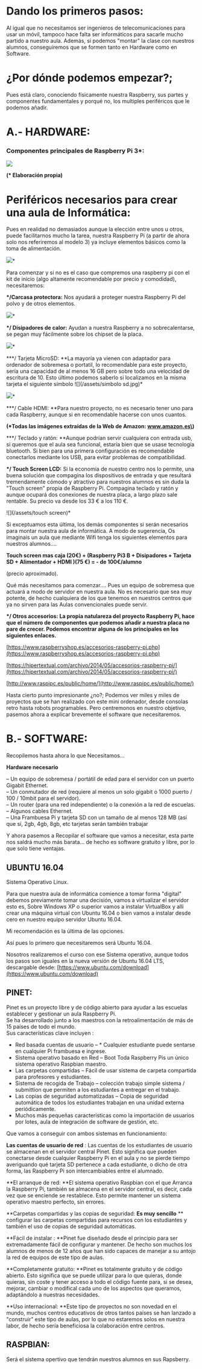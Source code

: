 # Dando los primeros pasos:

Al igual que no necesitamos ser ingenieros de telecomunicaciones para usar un móvil, tampoco hace falta ser informáticos para sacarle mucho partido a nuestro aula. Además, si podemos "montar" la clase con nuestros alumnos, conseguiremos que se formen tanto en Hardware como en Software.

# ¿Por dónde podemos empezar?;

Pues está claro, conociendo físicamente nuestra Raspberry, sus partes y componentes fundamentales y porqué no, los multiples periféricos que le podemos añadir.

# A.- HARDWARE:

### Componentes principales de Raspberry Pi 3\*:

![](/assets/componentes.jpg)

**\(\* Elaboración propia\)**

# Periféricos necesarios para crear una aula de Informática:

Pues en realidad no demasiados aunque la elección entre unos u otros, puede facilitarnos mucho la tarea, nuestra Raspberry Pi \(a partir de ahora solo nos referiremos al modelo 3\) ya incluye elementos básicos como la toma  de alimentación.

![](/assets/cargador.jpg)\*

Para comenzar y si no es el caso que compremos una raspberry pi con el kit de inicio \(algo altamente recomendable por precio y comodidad\), necesitaremos:

**\*/Carcasa protectora:** Nos ayudará a proteger nuestra Raspberry Pi del polvo y de otros elementos.

![](/assets/carcasa.jpg)\*

**\*/ Disipadores de calor:** Ayudan a nuestra Raspberry a no sobrecalentarse, se pegan muy fácilmente sobre los chipset de la placa.

![](/assets/disipadores.jpg)\*

**\*/ Tarjeta MicroSD: **La mayoría ya vienen con adaptador para ordenador de sobremesa o portatil, lo recomendable para este proyecto, sería una capacidad de al menos 16 GB pero sobre todo una velocidad de escritura de 10. Esto último podemos saberlo si localizamos en la misma tarjeta el siguiente símbolo ![](/assets/simbolo sd.jpg)\*

![](/assets/sd.jpg)\*

**\*/ Cable HDMI: **Para nuestro proyecto, no es necesario tener uno para cada Raspberry, aunque si en recomendable hacerse con unos cuantos.

**\(\*Todas las imágenes extraídas de la Web de Amazon: www.amazon.es\)**

**\*/ Teclado y ratón: **Aunque podrían servir cualquiera con entrada usb, si queremos que el aula sea funcional, estaría bien que se usase tecnología bluetooth. Si bien para una primera configuración es recomendable conectarlos mediante los USB, para evitar problemas de compatibilidad.

**\*/ Touch Screen LCD:** Si la economía de nuestro centro nos lo permite, una buena solución que compagina los dispositivos de entrada y que resultará tremendamente cómodo y atractivo para nuestros alumnos es sin duda la "Touch screen" propia de Raspberry Pi. Compagina teclado y ratón y aunque ocupará dos conexiones de nuestra placa, a largo plazo sale rentable. Su precio va desde los 33 € a los 110 €.

![](/assets/touch screen)\*

Si exceptuamos esta última, los demás componentes si serán necesarios para montar nuestra aula de informática. A modo de sugerencia, Os imaginais un aula que mediante Wifi tenga los siguientes elementos para nuestros alumnos....

**Touch screen mas caja \(20€\) + \(Raspberry Pi3 B + Disipadores + Tarjeta SD + Alimentador + HDMI \)\(75 €\) = - de 100€/alumno**

\(precio aproximado\).

Qué más necesitamos para comenzar.... Pues un equipo de sobremesa que actuará a modo de servidor en nuestra aula. No es necesario que sea muy potente, de hecho cualquiera de los que tenemos en nuestros centros que ya no sirven para las Aulas convencionales puede servir.

**\*/ Otros accesorios: La propia natulareza del proyecto Raspberry Pi, hace que el número de componentes que podemos añadir a nuestra placa no pare de crecer. Podemos encontrar alguna de los principales en los siguientes enlaces.**

[https://www.raspberryshop.es/accesorios-raspberry-pi.php](https://www.raspberryshop.es/accesorios-raspberry-pi.php)

[https://hipertextual.com/archivo/2014/05/accesorios-raspberry-pi/](https://hipertextual.com/archivo/2014/05/accesorios-raspberry-pi/)

[http://www.raspipc.es/public/home/](http://www.raspipc.es/public/home/)

Hasta cierto punto impresionante ¿no?; Podemos ver miles y miles de proyectos que se han realizado con este mini ordenador, desde consolas retro hasta robots programables. Pero centremonos en nuestro objetivo, pasemos ahora a explicar brevemente el software que necesitaremos.

# B.- SOFTWARE:

Recopilemos hasta ahora lo que Necesitamos...

**Hardware necesario**

– Un equipo de sobremesa / portátil de edad para el servidor con un puerto Gigabit Ethernet.  
– Un conmutador de red \(requiere al menos un solo gigabit o 1000 puerto / 100 / 10mbit para el servidor\).  
– Un router \(para una red independiente\) o la conexión a la red de escuelas.  
– Algunos cables Ethernet.  
– Una Frambuesa Pi y tarjeta SD con un tamaño de al menos 128 MB \(así que sí, 2gb, 4gb, 8gb, etc tarjetas serán también trabajar

Y ahora pasemos a Recopilar el software que vamos a necesitar, esta parte nos saldrá mucho más barata... de hecho es software gratuito y libre, por lo que solo tiene ventajas.

## UBUNTU 16.04

Sistema Operativo Linux.

Para que nuestra aula de informática comience a tomar forma "digital" debemos previamente tomar una decisión, vamos a virtualizar el servidor esto es, Sobre Windows XP o superior vamos a instalar VirtualBox y allí crear una máquina virtual con Ubuntu 16.04 o bien vamos a instalar desde cero en nuestro equipo servidor Ubuntu 16.04.

Mi recomendación es la última de las opciones.

Así pues lo primero que necesitaremos será Ubuntu 16.04.

Nosotros realizaremos el curso con ese Sistema operativo, aunque todos los pasos son iguales en la nueva versión de Ubuntu 16.04 LTS, descargable desde: [https://www.ubuntu.com/download](https://www.ubuntu.com/download)

## **PINET:**

Pinet es un proyecto libre y de código abierto para ayudar a las escuelas establecer y gestionar un aula Raspberry Pi.  
Se ha desarrollado junto a los maestros con la retroalimentación de más de 15 países de todo el mundo.  
Sus características clave incluyen :

* Red basada cuentas de usuario – \* Cualquier estudiante puede sentarse en cualquier Pi frambuesa e ingrese.
* Sistema operativo basado en Red – Boot Toda Raspberry Pis un único sistema operativo Raspbian maestro.
* Las carpetas compartidas – Fácil de usar sistema de carpeta compartida para profesores y estudiantes.
* Sistema de recogida de Trabajo – colección trabajo simple sistema / submittion que permiten a los estudiantes a entregar en el trabajo.
* Las copias de seguridad automatizadas – Copia de seguridad automática de todos los estudiantes trabajan en una unidad externa periódicamente.
* Muchos más pequeñas características como la importación de usuarios por lotes, aula de integración de software de gestión, etc.

Que vamos a conseguir con ambos sistemas en funcionamiento:

**Las cuentas de usuario de red** : Las cuentas de los estudiantes de usuario se almacenan en el servidor central Pinet. Esto significa que pueden conectarse desde cualquier Raspberry Pi en el aula y no se pierde tiempo averiguando qué tarjeta SD pertenece a cada estudiante, o dicho de otra forma, las Raspberry Pi son intercambiables entre el alumnado.

**El arranque de red: **El sistema operativo Raspbian con el que Arranca la Raspberry Pi, también se almacena en el servidor central, es decir, cada vez que se enciende se restablece. Esto  permite mantener un sistema operativo maestro perfecto, sin errores.

**Carpetas compartidas y las copias de seguridad: **Es muy sencillo** ** configurar las carpetas compartidas para recursos con los estudiantes y también el uso de  copias de seguridad automáticas.

**Fácil de instalar : **Pinet fue diseñado desde el principio para ser extremadamente fácil de configurar y mantener. De hecho son muchos los alumnos de menos de 12 años que han sido capaces de manejar a su antojo la red de equipos de este tipo de aulas.

**Completamente gratuito: **Pinet es totalmente gratuito y de código abierto. Esto significa que se puede utilizar para lo que quieras, donde quieras, sin coste y tener acceso a todo el código fuente para, si se desea, mejorar, cambiar o modifical cada uno de los aspectos que queramos, adaptándolo a nuestras necesidades.

**Uso internacional: **Este tipo de proyectos no son novedad en el mundo, muchos centros educativos de otros tantos países se han lanzado a "construir" este tipo de aulas, por lo que no estaremos solos en nuestra labor, de hecho sería beneficiosa la colaboración entre centros.

## RASPBIAN:

Será el sistema opertivo que tendrán  nuestros alumnos en sus Rapsberry.

